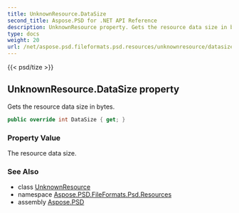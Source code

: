 ```yaml
---
title: UnknownResource.DataSize
second_title: Aspose.PSD for .NET API Reference
description: UnknownResource property. Gets the resource data size in bytes
type: docs
weight: 20
url: /net/aspose.psd.fileformats.psd.resources/unknownresource/datasize/
---
```

{{< psd/tize >}}
## UnknownResource.DataSize property

Gets the resource data size in bytes.

```csharp
public override int DataSize { get; }
```

### Property Value

The resource data size.

### See Also

* class [UnknownResource](../)
* namespace [Aspose.PSD.FileFormats.Psd.Resources](../../unknownresource/)
* assembly [Aspose.PSD](../../../)


